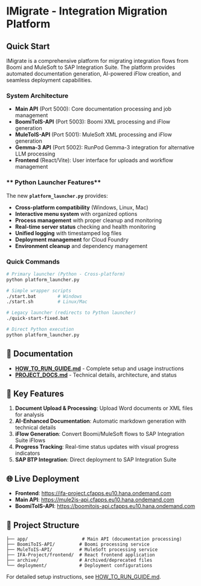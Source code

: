# IMigrate - Integration Migration Platform

##  Quick Start

IMigrate is a comprehensive platform for migrating integration flows from Boomi and MuleSoft to SAP Integration Suite. The platform provides automated documentation generation, AI-powered iFlow creation, and seamless deployment capabilities.

### **System Architecture**
- **Main API** (Port 5000): Core documentation processing and job management
- **BoomiToIS-API** (Port 5003): Boomi XML processing and iFlow generation
- **MuleToIS-API** (Port 5001): MuleSoft XML processing and iFlow generation
- **Gemma-3 API** (Port 5002): RunPod Gemma-3 integration for alternative LLM processing
- **Frontend** (React/Vite): User interface for uploads and workflow management

### ** Python Launcher Features**
The new **`platform_launcher.py`** provides:
- **Cross-platform compatibility** (Windows, Linux, Mac)
- **Interactive menu system** with organized options
- **Process management** with proper cleanup and monitoring
- **Real-time server status** checking and health monitoring
- **Unified logging** with timestamped log files
- **Deployment management** for Cloud Foundry
- **Environment cleanup** and dependency management

### **Quick Commands**
```bash
# Primary launcher (Python - Cross-platform)
python platform_launcher.py

# Simple wrapper scripts
./start.bat        # Windows
./start.sh         # Linux/Mac

# Legacy launcher (redirects to Python launcher)
./quick-start-fixed.bat

# Direct Python execution
python platform_launcher.py
```

## 📖 Documentation

- **[HOW_TO_RUN_GUIDE.md](./HOW_TO_RUN_GUIDE.md)** - Complete setup and usage instructions
- **[PROJECT_DOCS.md](./PROJECT_DOCS.md)** - Technical details, architecture, and status

## 🔧 Key Features

1. **Document Upload & Processing**: Upload Word documents or XML files for analysis
2. **AI-Enhanced Documentation**: Automatic markdown generation with technical details
3. **iFlow Generation**: Convert Boomi/MuleSoft flows to SAP Integration Suite iFlows
4. **Progress Tracking**: Real-time status updates with visual progress indicators
5. **SAP BTP Integration**: Direct deployment to SAP Integration Suite

## 🌐 Live Deployment

- **Frontend**: https://ifa-project.cfapps.eu10.hana.ondemand.com
- **Main API**: https://mule2is-api.cfapps.eu10.hana.ondemand.com  
- **BoomiToIS-API**: https://boomitois-api.cfapps.eu10.hana.ondemand.com

## 📁 Project Structure

```
├── app/                    # Main API (documentation processing)
├── BoomiToIS-API/         # Boomi processing service
├── MuleToIS-API/          # MuleSoft processing service  
├── IFA-Project/frontend/  # React frontend application
├── archive/               # Archived/deprecated files
└── deployment/            # Deployment configurations
```

For detailed setup instructions, see [HOW_TO_RUN_GUIDE.md](./HOW_TO_RUN_GUIDE.md).
